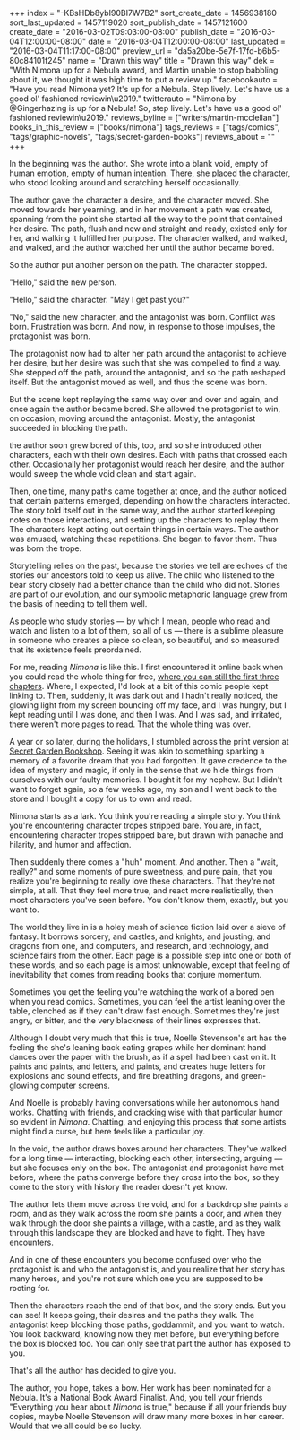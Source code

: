 +++
index = "-KBsHDb8ybI90BI7W7B2"
sort_create_date = 1456938180
sort_last_updated = 1457119020
sort_publish_date = 1457121600
create_date = "2016-03-02T09:03:00-08:00"
publish_date = "2016-03-04T12:00:00-08:00"
date = "2016-03-04T12:00:00-08:00"
last_updated = "2016-03-04T11:17:00-08:00"
preview_url = "da5a20be-5e7f-17fd-b6b5-80c84101f245"
name = "Drawn this way"
title = "Drawn this way"
dek = "With Nimona up for a Nebula award, and Martin unable to stop babbling about it, we thought it was high time to put a review up."
facebookauto = "Have you read Nimona yet? It's up for a Nebula. Step lively. Let's have us a good ol' fashioned reviewin\u2019."
twitterauto = "Nimona by @Gingerhazing is up for a Nebula! So, step lively. Let's have us a good ol' fashioned reviewin\u2019."
reviews_byline = ["writers/martin-mcclellan"]
books_in_this_review = ["books/nimona"]
tags_reviews = ["tags/comics", "tags/graphic-novels", "tags/secret-garden-books"]
reviews_about = ""
+++

In the beginning was the author. She wrote into a blank void, empty of human emotion, empty of human intention. There, she placed the character, who stood looking around and scratching herself occasionally.

The author gave the character a desire, and the character moved. She moved towards her yearning, and in her movement a path was created, spanning from the point she started all the way to the point that contained her desire. The path, flush and new and straight and ready, existed only for her, and walking it fulfilled her purpose. The character walked, and walked, and walked, and the author watched her until the author became bored.

So the author put another person on the path. The character stopped. 

"Hello," said the new person. 

"Hello," said the character. "May I get past you?"

"No," said the new character, and the antagonist was born. Conflict was born. Frustration was born. And now, in response to those impulses, the protagonist was born. 

The protagonist now had to alter her path around the antagonist to achieve her desire, but her desire was such that she was compelled to find a way. She stepped off the path, around the antagonist, and so the path reshaped itself. But the antagonist moved as well, and thus the scene was born. 

But the scene kept replaying the same way over and over and again, and once again the author became bored. She allowed the protagonist to win, on occasion, moving around the antagonist. Mostly, the antagonist succeeded in blocking the path. 

the author soon grew bored of this, too, and so she introduced other characters, each with their own desires. Each with paths that crossed each other. Occasionally her protagonist would reach her desire, and the author would sweep the whole void clean and start again. 

Then, one time, many paths came together at once, and the author noticed that certain patterns emerged, depending on how the characters interacted. The story told itself out in the same way, and the author started keeping notes on those interactions, and setting up the characters to replay them. The characters kept acting out certain things in certain ways. The author was amused, watching these repetitions. She began to favor them. Thus was born the trope. 

<div class="break"></div>

Storytelling relies on the past, because the stories we tell are echoes of the stories our ancestors told to keep us alive. The child who listened to the bear story closely had a better chance than the child who did not. Stories are part of our evolution, and our symbolic metaphoric language grew from the basis of needing to tell them well. 

As people who study stories &mdash; by which I mean, people who read and watch and listen to a lot of them, so all of us &mdash; there is a sublime pleasure in someone who creates a piece so clean, so beautiful, and so measured that its existence feels preordained. 

For me, reading _Nimona_ is like this. I first encountered it online back when you could read the whole thing for free, [where you can still the first three chapters](http://gingerhaze.com/NIMONA). Where, I expected, I'd look at a bit of this comic people kept linking to. Then, suddenly, it was dark out and I hadn't really noticed, the glowing light from my screen bouncing off my face, and I was hungry, but I kept reading until I was done, and then I was. And I was sad, and irritated, there weren't more pages to read. That the whole thing was over.

A year or so later, during the holidays, I stumbled across the print version at [Secret Garden Bookshop](http://www.secretgardenbooks.com). Seeing it was akin to something sparking a memory of a favorite dream that you had forgotten. It gave credence to the idea of mystery and magic, if only in the sense that we hide things from ourselves with our faulty memories. I bought it for my nephew. But I didn't want to forget again, so a few weeks ago, my son and I went back to the store and I bought a copy for us to own and read.

<div class="break"></div>

Nimona starts as a lark. You think you're reading a simple story. You think you're encountering character tropes stripped bare. You are, in fact, encountering character tropes stripped bare, but drawn with panache and hilarity, and humor and affection. 

Then suddenly there comes a "huh" moment. And another. Then a "wait, really?" and some moments of pure sweetness, and pure pain, that you realize you're beginning to really love these characters. That they're not simple, at all. That they feel more true, and react more realistically, then most characters you've seen before. You don't know them, exactly, but you want to.

The world they live in is a holey mesh of science fiction laid over a sieve of fantasy. It borrows sorcery, and castles, and knights, and jousting, and dragons from one, and computers, and research, and technology, and science fairs from the other. Each page is a possible step into one or both of these words, and so each page is almost unknowable, except that feeling of inevitability that comes from reading books that conjure momentum.

<div class="break"></div>

Sometimes you get the feeling you're watching the work of a bored pen when you read comics. Sometimes, you can feel the artist leaning over the table, clenched as if they can't draw fast enough. Sometimes they're just angry, or bitter, and the very blackness of their lines expresses that.

Although I doubt very much that this is true, Noelle Stevenson's art has the feeling the she's leaning back eating grapes while her dominant hand dances over the paper with the brush, as if a spell had been cast on it. It paints and paints, and letters, and paints, and creates huge letters for explosions and sound effects, and fire breathing dragons, and green-glowing computer screens. 

And Noelle is probably having conversations while her autonomous hand works. Chatting with friends, and cracking wise with that particular humor so evident in _Nimona_. Chatting, and enjoying this process that some artists might find a curse, but here feels like a particular joy.

<div class="break"></div>

In the void, the author draws boxes around her characters. They've walked for a long time &mdash; interacting, blocking each other, intersecting, arguing &mdash; but she focuses only on the box. The antagonist and protagonist have met before, where the paths converge before they cross into the box, so they come to the story with history the reader doesn't yet know. 

The author lets them move across the void, and for a backdrop she paints a room, and as they walk across the room she paints a door, and when they walk through the door she paints a village, with a castle, and as they walk through this landscape they are blocked and have to fight. They have encounters. 

And in one of these encounters you become confused over who the protagonist is and who the antagonist is, and you realize that her story has many heroes, and you're not sure which one you are supposed to be rooting for.

Then the characters reach the end of that box, and the story ends. But you can see! It keeps going, their desires and the paths they walk. The antagonist keep blocking those paths, goddammit, and you want to watch. You look backward, knowing now they met before, but everything before the box is blocked too. You can only see that part the author has exposed to you.

That's all the author has decided to give you.

The author, you hope, takes a bow. Her work has been nominated for a Nebula. It's a National Book Award Finalist. And, you tell your friends "Everything you hear about _Nimona_ is true," because if all your friends buy copies, maybe Noelle Stevenson will draw many more boxes in her career. Would that we all could be so lucky.